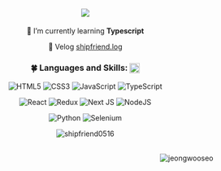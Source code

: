 <h1 align="center" style='padding: 0; position: relative;'>
   <img src="https://capsule-render.vercel.app/api?type=venom&color=gradient&height=300&section=header&text=Hi!%20I'm%20Jeongwoo&fontSize=90&customColorList=23" />  
</h1>
<div align='center'> 

🌱 I’m currently learning **Typescript**

📝 Velog [shipfriend.log](https://velog.io/@shipfriend)


<h3 >🍀 Languages and Skills:
   <img align="center" width="20px" alt="깃캣" src="https://github.githubassets.com/images/mona-loading-dark.gif"/>
</h3>


![HTML5](https://img.shields.io/badge/html5-%23E34F26.svg?style=for-the-badge&logo=html5&logoColor=white)
![CSS3](https://img.shields.io/badge/css3-%231572B6.svg?style=for-the-badge&logo=css3&logoColor=white)
![JavaScript](https://img.shields.io/badge/javascript-%23323330.svg?style=for-the-badge&logo=javascript&logoColor=%23F7DF1E)
![TypeScript](https://img.shields.io/badge/typescript-%23007ACC.svg?style=for-the-badge&logo=typescript&logoColor=white)

![React](https://img.shields.io/badge/react-%2320232a.svg?style=for-the-badge&logo=react&logoColor=%2361DAFB)
![Redux](https://img.shields.io/badge/redux-%23593d88.svg?style=for-the-badge&logo=redux&logoColor=white)
![Next JS](https://img.shields.io/badge/Next-black?style=for-the-badge&logo=next.js&logoColor=white)
![NodeJS](https://img.shields.io/badge/node.js-6DA55F?style=for-the-badge&logo=node.js&logoColor=white)

![Python](https://img.shields.io/badge/python-3670A0?style=for-the-badge&logo=python&logoColor=ffdd54)
![Selenium](https://img.shields.io/badge/-selenium-%43B02A?style=for-the-badge&logo=selenium&logoColor=white)
</div>

<div align="center">
<img align="center" src="https://github-readme-stats.vercel.app/api/top-langs?username=shipfriend0516&show_icons=true&&hide_border=true&theme=tokyonight&locale=kr&layout=compact" alt="shipfriend0516" />
</div>
<br/>
<p align="right"> <img src="https://komarev.com/ghpvc/?username=jeongwooseo&label=Profile%20views&color=cbece4&style=flat" alt="jeongwooseo" /> </p>
